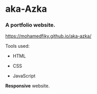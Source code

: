 # aka-Azka

### A portfolio website.

https://mohamedfiky.github.io/aka-azka/ 

Tools used: 

- HTML

- CSS

- JavaScript

**Responsive** website.
